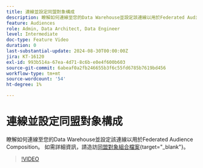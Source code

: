 ```yaml
---
title: 連線並設定同盟對象構成
description: 瞭解如何連線至您的Data Warehouse並設定該連線以用於Federated Audience Composition。
feature: Audiences
role: Admin, Data Architect, Data Engineer
level: Intermediate
doc-type: Feature Video
duration: 0
last-substantial-update: 2024-08-30T00:00:00Z
jira: KT-16120
exl-id: 993b514a-67ea-4d71-8c6b-e0e4f600b603
source-git-commit: 6abeaf0a2fb246655b3f6c55fd6785b7619bd456
workflow-type: tm+mt
source-wordcount: '54'
ht-degree: 1%

---
```


# 連線並設定同盟對象構成

瞭解如何連線至您的Data Warehouse並設定該連線以用於Federated Audience Composition。 如需詳細資訊，請造訪[同盟對象組合檔案](https://experienceleague.adobe.com/zh-hant/docs/federated-audience-composition/using/home){target="_blank"}。

>[!VIDEO](https://video.tv.adobe.com/v/3433246/?learn=on&enablevpops)
